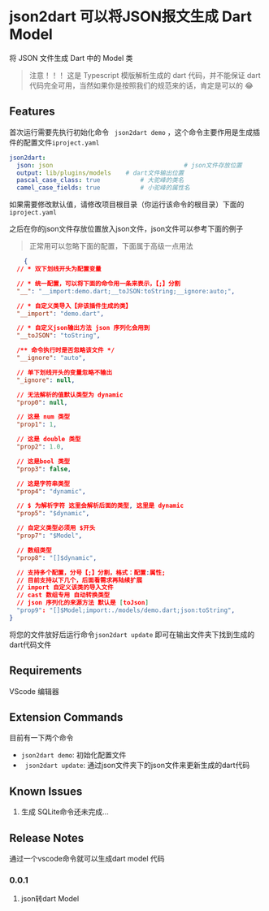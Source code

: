 # json2dart 可以将JSON报文生成 Dart Model

将 JSON 文件生成 Dart 中的 Model 类

> 注意！！！ 这是 Typescript 模版解析生成的 dart 代码，并不能保证 dart 代码完全可用，当然如果你是按照我们的规范来的话，肯定是可以的 😂

## Features

首次运行需要先执行初始化命令 ` json2dart demo` ，这个命令主要作用是生成插件的配置文件`iproject.yaml`

```yaml
json2dart:
  json: json									# json文件存放位置
  output: lib/plugins/models	# dart文件输出位置
  pascal_case_class: true			# 大驼峰的类名
  camel_case_fields: true			# 小驼峰的属性名
```

如果需要修改默认值，请修改项目根目录（你运行该命令的根目录）下面的`iproject.yaml`

之后在你的json文件存放位置放入json文件，json文件可以参考下面的例子

> 正常用可以忽略下面的配置，下面属于高级一点用法

```json
	{
  // * 双下划线开头为配置变量

  // * 统一配置，可以将下面的命令用一条来表示，【;】分割
  "__": "__import:demo.dart;__toJSON:toString;__ignore:auto;",

  // * 自定义类导入【非该插件生成的类】
  "__import": "demo.dart",

  // * 自定义json输出方法 json 序列化会用到
  "__toJSON": "toString",

  /** 命令执行时是否忽略该文件 */
  "__ignore": "auto",

  // 单下划线开头的变量忽略不输出
  "_ignore": null,

  // 无法解析的值默认类型为 dynamic
  "prop0": null,

  // 这是 num 类型
  "prop1": 1,

  // 这是 double 类型
  "prop2": 1.0,

  // 这是bool 类型
  "prop3": false,

  // 这是字符串类型
  "prop4": "dynamic",

  // $ 为解析字符 这里会解析后面的类型, 这里是 dynamic
  "prop5": "$dynamic",

  // 自定义类型必须用 $开头
  "prop7": "$Model",

  // 数组类型
  "prop8": "[]$dynamic",

  // 支持多个配置，分号【;】分割，格式：配置:属性;
  // 目前支持以下几个，后面看需求再陆续扩展
  // import 自定义该类的导入文件
  // cast 数组专用 自动转换类型
  // json 序列化的来源方法 默认是 [toJson]
  "prop9": "[]$Model;import:./models/demo.dart;json:toString",
}
```

将您的文件放好后运行命令`json2dart update` 即可在输出文件夹下找到生成的dart代码文件

## Requirements

VScode 编辑器

## Extension Commands

目前有一下两个命令

* `json2dart demo`: 初始化配置文件
* ` json2dart update`: 通过json文件夹下的json文件来更新生成的dart代码

## Known Issues

1. 生成 SQLite命令还未完成...

## Release Notes

通过一个vscode命令就可以生成dart model 代码

### 0.0.1

1. json转dart Model

